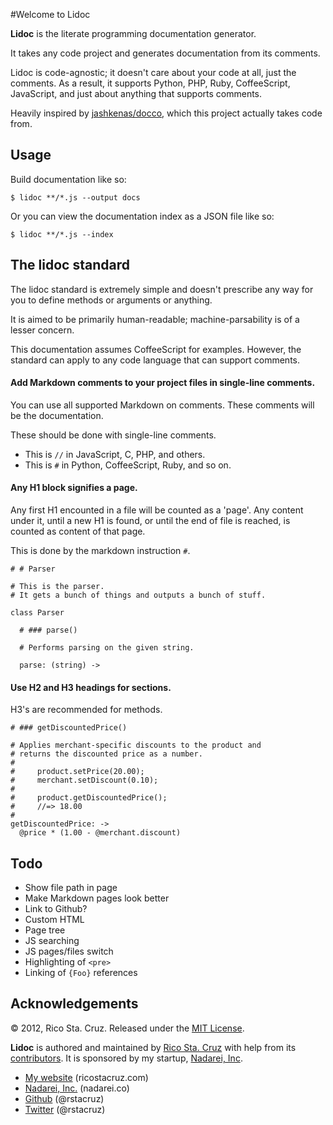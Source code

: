 #Welcome to Lidoc

**Lidoc** is the literate programming documentation generator.

It takes any code project and generates documentation from its comments.

Lidoc is code-agnostic; it doesn't care about your code at all, just the
comments.  As a result, it supports Python, PHP, Ruby, CoffeeScript, JavaScript,
and just about anything that supports comments.

Heavily inspired by [jashkenas/docco](https://github.com/jashkenas/docco), which
this project actually takes code from.

Usage
-----

Build documentation like so:

    $ lidoc **/*.js --output docs

Or you can view the documentation index as a JSON file like so:

    $ lidoc **/*.js --index

The lidoc standard
------------------

The lidoc standard is extremely simple and doesn't prescribe any way for you to
define methods or arguments or anything.

It is aimed to be primarily human-readable; machine-parsability is of a lesser
concern.

This documentation assumes CoffeeScript for examples. However, the standard can
apply to any code language that can support comments.

#### Add Markdown comments to your project files in single-line comments.

You can use all supported Markdown on comments. These comments will be the
documentation.

These should be done with single-line comments.

 * This is `//` in JavaScript, C, PHP, and others.
 * This is `#` in Python, CoffeeScript, Ruby, and so on.

#### Any H1 block signifies a page.

Any first H1 encounted in a file will be counted as a 'page'. Any content under
it, until a new H1 is found, or until the end of file is reached, is counted as
content of that page.

This is done by the markdown instruction `#`.

    # # Parser

    # This is the parser.
    # It gets a bunch of things and outputs a bunch of stuff.

    class Parser

      # ### parse()

      # Performs parsing on the given string.

      parse: (string) ->

#### Use H2 and H3 headings for sections.

H3's are recommended for methods.

    # ### getDiscountedPrice()

    # Applies merchant-specific discounts to the product and
    # returns the discounted price as a number.
    #
    #     product.setPrice(20.00);
    #     merchant.setDiscount(0.10);
    #
    #     product.getDiscountedPrice();
    #     //=> 18.00
    #
    getDiscountedPrice: ->
      @price * (1.00 - @merchant.discount)

Todo
----

 * Show file path in page
 * Make Markdown pages look better
 * Link to Github?
 * Custom HTML
 * Page tree
 * JS searching
 * JS pages/files switch
 * Highlighting of `<pre>`
 * Linking of `{Foo}` references

Acknowledgements
----------------

© 2012, Rico Sta. Cruz. Released under the [MIT 
License](http://www.opensource.org/licenses/mit-license.php).

**Lidoc** is authored and maintained by [Rico Sta. Cruz][rsc] with help from its 
[contributors][c]. It is sponsored by my startup, [Nadarei, Inc][nd].

 * [My website](http://ricostacruz.com) (ricostacruz.com)
 * [Nadarei, Inc.](http://nadarei.co) (nadarei.co)
 * [Github](http://github.com/rstacruz) (@rstacruz)
 * [Twitter](http://twitter.com/rstacruz) (@rstacruz)

[rsc]: http://ricostacruz.com
[c]:   http://github.com/rstacruz/lidoc/contributors
[nd]:  http://nadarei.co
